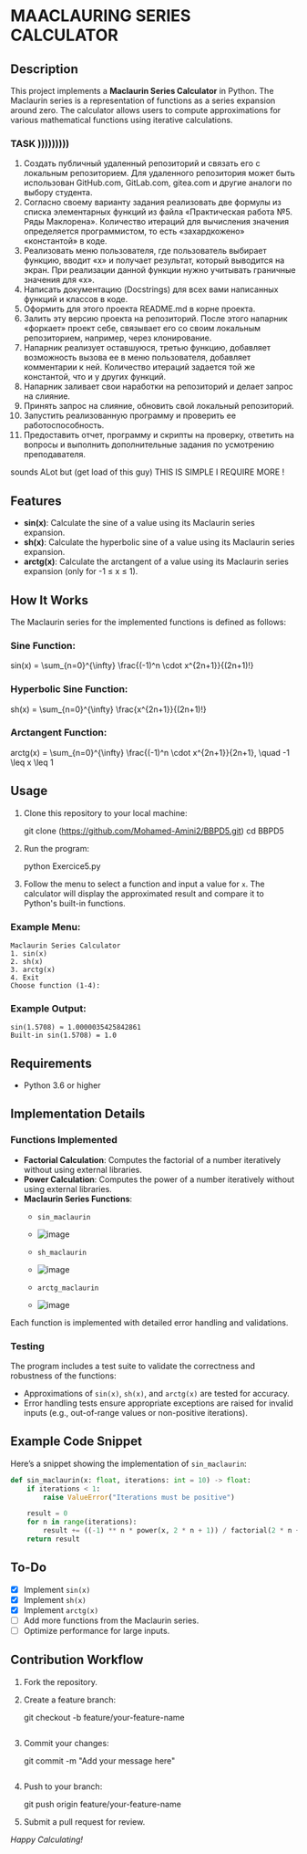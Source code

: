 # MAACLAURING SERIES CALCULATOR 

## Description

This project implements a **Maclaurin Series Calculator** in Python. The Maclaurin series is a representation of functions as a series expansion around zero. The calculator allows users to compute approximations for various mathematical functions using iterative calculations.

### TASK )))))))))

1. Создать публичный удаленный репозиторий и связать его с локальным
репозиторием. Для удаленного репозитория может быть использован
GitHub.com, GitLab.com, gitea.com и другие аналоги по выбору студента.
2. Согласно своему варианту задания реализовать две формулы из списка
элементарных функций из файла «Практическая работа №5. Ряды Маклорена».
Количество итераций для вычисления значения определяется программистом, то
есть «захардкожено» «константой» в коде.
3. Реализовать меню пользователя, где пользователь выбирает функцию,
вводит «x» и получает результат, который выводится на экран. При реализации
данной функции нужно учитывать граничные значения для «x».
4. Написать документацию (Docstrings) для всех вами написанных
функций и классов в коде.
5. Оформить для этого проекта README.md в корне проекта.
6. Залить эту версию проекта на репозиторий. После этого напарник
«форкает» проект себе, связывает его со своим локальным репозиторием,
например, через клонирование.
7. Напарник реализует оставшуюся, третью функцию, добавляет
возможность вызова ее в меню пользователя, добавляет комментарии к ней.
Количество итераций задается той же константой, что и у других функций.
8. Напарник заливает свои наработки на репозиторий и делает запрос на
слияние.
9. Принять запрос на слияние, обновить свой локальный репозиторий.
10. Запустить реализованную программу и проверить ее
работоспособность.
11. Предоставить отчет, программу и скрипты на проверку, ответить на
вопросы и выполнить дополнительные задания по усмотрению преподавателя.

sounds ALot but (get load of this guy) THIS IS SIMPLE I REQUIRE MORE !

## Features

- **sin(x)**: Calculate the sine of a value using its Maclaurin series expansion.
- **sh(x)**: Calculate the hyperbolic sine of a value using its Maclaurin series expansion.
- **arctg(x)**: Calculate the arctangent of a value using its Maclaurin series expansion (only for -1 ≤ x ≤ 1).

## How It Works

The Maclaurin series for the implemented functions is defined as follows:

### Sine Function:

sin(x) = \sum_{n=0}^{\infty} \frac{(-1)^n \cdot x^{2n+1}}{(2n+1)!}

### Hyperbolic Sine Function:

sh(x) = \sum_{n=0}^{\infty} \frac{x^{2n+1}}{(2n+1)!}


### Arctangent Function:

arctg(x) = \sum_{n=0}^{\infty} \frac{(-1)^n \cdot x^{2n+1}}{2n+1}, \quad -1 \leq x \leq 1


## Usage

1. Clone this repository to your local machine:

   git clone (https://github.com/Mohamed-Amini2/BBPD5.git)
   cd BBPD5


2. Run the program:

   python Exercice5.py


3. Follow the menu to select a function and input a value for `x`. The calculator will display the approximated result and compare it to Python's built-in functions.

### Example Menu:
```
Maclaurin Series Calculator
1. sin(x)
2. sh(x)
3. arctg(x)
4. Exit
Choose function (1-4):
```

### Example Output:
```
sin(1.5708) ≈ 1.0000035425842861
Built-in sin(1.5708) = 1.0
```

## Requirements

- Python 3.6 or higher

## Implementation Details

### Functions Implemented

- **Factorial Calculation**: Computes the factorial of a number iteratively without using external libraries.
- **Power Calculation**: Computes the power of a number iteratively without using external libraries.
- **Maclaurin Series Functions**: 
  - `sin_maclaurin`
  - ![image](https://github.com/user-attachments/assets/dc6e2d3a-e99a-48fe-8673-2ecad1d29495)

  - `sh_maclaurin`
  - ![image](https://github.com/user-attachments/assets/d12d45fd-5385-46e4-847f-18e5e249256f)

  - `arctg_maclaurin`
  - ![image](https://github.com/user-attachments/assets/7b47bb56-7541-43ad-9ce4-9e8450e7201f)


Each function is implemented with detailed error handling and validations.

### Testing

The program includes a test suite to validate the correctness and robustness of the functions:
- Approximations of `sin(x)`, `sh(x)`, and `arctg(x)` are tested for accuracy.
- Error handling tests ensure appropriate exceptions are raised for invalid inputs (e.g., out-of-range values or non-positive iterations).

## Example Code Snippet

Here’s a snippet showing the implementation of `sin_maclaurin`:

```python
def sin_maclaurin(x: float, iterations: int = 10) -> float:
    if iterations < 1:
        raise ValueError("Iterations must be positive")

    result = 0
    for n in range(iterations):
        result += ((-1) ** n * power(x, 2 * n + 1)) / factorial(2 * n + 1)
    return result
```

## To-Do

- [x] Implement `sin(x)`
- [x] Implement `sh(x)`
- [x] Implement `arctg(x)`
- [ ] Add more functions from the Maclaurin series.
- [ ] Optimize performance for large inputs.

## Contribution Workflow

1. Fork the repository.
2. Create a feature branch:

   git checkout -b feature/your-feature-name
   ```
3. Commit your changes:

   git commit -m "Add your message here"
   ```
4. Push to your branch:

   git push origin feature/your-feature-name
   
5. Submit a pull request for review.


*Happy Calculating!*

